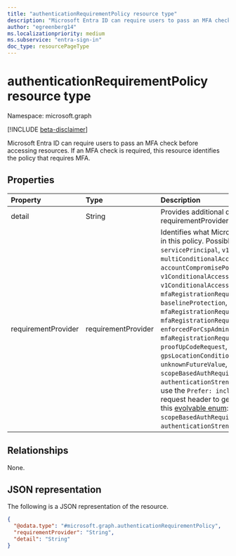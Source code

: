 ```yaml
---
title: "authenticationRequirementPolicy resource type"
description: "Microsoft Entra ID can require users to pass an MFA check before accessing resources. If an MFA check is required, this resource identifies the policy that requires MFA."
author: "egreenberg14"
ms.localizationpriority: medium
ms.subservice: "entra-sign-in"
doc_type: resourcePageType
---
```


# authenticationRequirementPolicy resource type

Namespace: microsoft.graph

[!INCLUDE [beta-disclaimer](../../includes/beta-disclaimer.md)]

Microsoft Entra ID can require users to pass an MFA check before accessing resources. If an MFA check is required, this resource identifies the policy that requires MFA. 


## Properties
|Property|Type|Description|
|:---|:---|:---|
|detail|String|Provides additional detail on the feature identified in requirementProvider.|
|requirementProvider|requirementProvider|Identifies what Microsoft Entra feature requires MFA in this policy. Possible values are: `user`, `request`, `servicePrincipal`, `v1ConditionalAccess`, `multiConditionalAccess`, `tenantSessionRiskPolicy`, `accountCompromisePolicies`, `v1ConditionalAccessDependency`, `v1ConditionalAccessPolicyIdRequested`, `mfaRegistrationRequiredByIdentityProtectionPolicy`, `baselineProtection`, `mfaRegistrationRequiredByBaselineProtection`, `mfaRegistrationRequiredByMultiConditionalAccess`, `enforcedForCspAdmins`, `securityDefaults`, `mfaRegistrationRequiredBySecurityDefaults`, `proofUpCodeRequest`, `crossTenantOutboundRule`, `gpsLocationCondition`, `riskBasedPolicy`, `unknownFutureValue`, `scopeBasedAuthRequirementPolicy`, `authenticationStrengths` . Also, note that you must use the `Prefer: include-unknown-enum-members` request header to get the following value or values in this [evolvable enum](/graph/best-practices-concept#handling-future-members-in-evolvable-enumerations): `scopeBasedAuthRequirementPolicy`, `authenticationStrengths`.|

## Relationships
None.

## JSON representation
The following is a JSON representation of the resource.
<!-- {
  "blockType": "resource",
  "@odata.type": "microsoft.graph.authenticationRequirementPolicy"
}
-->
``` json
{
  "@odata.type": "#microsoft.graph.authenticationRequirementPolicy",
  "requirementProvider": "String",
  "detail": "String"
}
```

